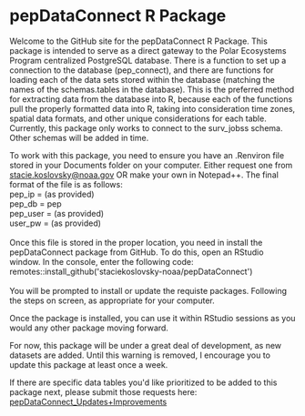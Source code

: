 # pepDataConnect R Package
Welcome to the GitHub site for the pepDataConnect R Package. This package is intended to serve as a direct gateway to the Polar Ecosystems 
Program centralized PostgreSQL database. There is a function to set up a connection to the database (pep_connect), and there are functions for 
loading each of the data sets stored within the database (matching the names of the schemas.tables in the database). This is the preferred method for extracting data from the database into R, because each of the functions pull the properly formatted data into R, taking into consideration time zones, spatial data formats, and other unique considerations for each table. Currently, this package only works to connect to the surv_jobss schema. Other schemas will be added in time.

To work with this package, you need to ensure you have an .Renviron file stored in your Documents folder on your computer. Either request one from stacie.koslovsky@noaa.gov OR make your own in Notepad++. The final format of the file is as follows:<br>
	pep_ip = (as provided)<br>
	pep_db = pep<br>
	pep_user = (as provided)<br>
	user_pw = (as provided)<br>
<br>
Once this file is stored in the proper location, you need in install the pepDataConnect package from GitHub. To do this, open an RStudio window. In the console, enter the following code:<br>
	remotes::install_github('staciekoslovsky-noaa/pepDataConnect')<br>
<br>
You will be prompted to install or update the requiste packages. Following the steps on screen, as appropriate for your computer. 

Once the package is installed, you can use it within RStudio sessions as you would any other package moving forward.

For now, this package will be under a great deal of development, as new datasets are added. Until this warning is removed, I encourage you to update this package at least once a week.

If there are specific data tables you'd like prioritized to be added to this package next, please submit those requests here: [pepDataConnect_Updates+Improvements](https://github.com/users/StacieKozHardy/projects/4)

